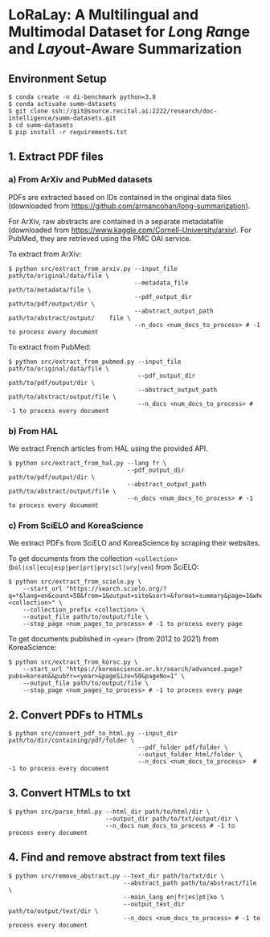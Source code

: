 # LoRaLay: A Multilingual and Multimodal Dataset for *Lo*ng *Ra*nge and *Lay*out-Aware Summarization

## Environment Setup 

~~~shell
$ conda create -n di-benchmark python=3.8
$ conda activate summ-datasets 
$ git clone ssh://git@source.recital.ai:2222/research/doc-intelligence/summ-datasets.git
$ cd summ-datasets
$ pip install -r requirements.txt
~~~

## 1. Extract PDF files 

### a) From ArXiv and PubMed datasets

PDFs are extracted based on IDs contained in the original data files (downloaded from https://github.com/armancohan/long-summarization). 

For ArXiv, raw abstracts are contained in a separate metadatafile (downloaded from https://www.kaggle.com/Cornell-University/arxiv). For PubMed, they are retrieved using the PMC OAI service. 


To extract from ArXiv:
~~~shell
$ python src/extract_from_arxiv.py --input_file path/to/original/data/file \
                                   --metadata_file path/to/metadata/file \
                                   --pdf_output_dir path/to/pdf/output/dir \
                                   --abstract_output_path path/to/abstract/output/    file \
                                   --n_docs <num_docs_to_process> # -1 to process every document
~~~

To extract from PubMed:
~~~shell
$ python src/extract_from_pubmed.py --input_file path/to/original/data/file \
                                    --pdf_output_dir path/to/pdf/output/dir \
                                    --abstract_output_path path/to/abstract/output/file \
                                    --n_docs <num_docs_to_process> # -1 to process every document
~~~

### b) From HAL

We extract French articles from HAL using the provided API.

~~~shell
$ python src/extract_from_hal.py --lang fr \
                                 --pdf_output_dir path/to/pdf/output/dir \
                                 --abstract_output_path path/to/abstract/output/file \
                                 --n_docs <num_docs_to_process> # -1 to process every document
~~~

### c) From SciELO and KoreaScience

We extract PDFs from SciELO and KoreaScience by scraping their websites.

To get documents from the collection `<collection>` (`bol|col|ecu|esp|per|prt|pry|scl|ury|ven`) from SciELO:

~~~shell
$ python src/extract_from_scielo.py \
    --start_url "https://search.scielo.org/?q=*&lang=en&count=50&from=1&output=site&sort=&format=summary&page=1&where=&filter%5Bin%5D%5B%5D=<collection>" \
    --collection_prefix <collection> \
    --output_file path/to/output/file \
    --stop_page <num_pages_to_process> # -1 to process every page
~~~

To get documents published in `<year>` (from 2012 to 2021) from KoreaScience:

~~~shell
$ python src/extract_from_korsc.py \
    --start_url "https://koreascience.or.kr/search/advanced.page?pubs=korean&&pubYr=<year>&pageSize=50&pageNo=1" \
    --output_file path/to/output/file \
    --stop_page <num_pages_to_process> # -1 to process every page
~~~


## 2. Convert PDFs to HTMLs

~~~shell
$ python src/convert_pdf_to_html.py --input_dir path/to/dir/containing/pdf/folder \
                                    --pdf_folder pdf/folder \
                                    --output_folder html/folder \
                                    --n_docs <num_docs_to_process>  # -1 to process every document
~~~

## 3. Convert HTMLs to txt

~~~shell
$ python src/parse_html.py --html_dir path/to/html/dir \
                           --output_dir path/to/txt/output/dir \
                           --n_docs num_docs_to_process # -1 to process every document
~~~

## 4. Find and remove abstract from text files 

~~~
$ python src/remove_abstract.py --text_dir path/to/txt/dir \
                                --abstract_path path/to/abstract/file \
                                --main_lang en|fr|es|pt|ko \ 
                                --output_text_dir path/to/output/text/dir \
                                --n_docs <num_docs_to_process> # -1 to process every document
~~~

